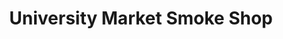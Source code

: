 ---
title: "University Market Smoke Shop"
url: /mesa/university-market-smoke-shop/
shop: tobacco
---